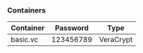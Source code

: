 ### Containers

| Container     | Password      | Type      |
| ------------- | ------------- | --------- |
| basic.vc      | 123456789     | VeraCrypt |